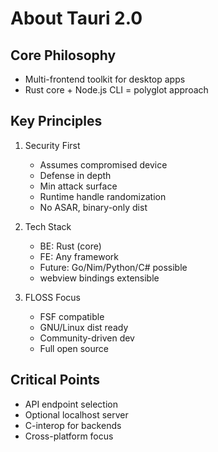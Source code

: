 # About Tauri 2.0

## Core Philosophy
- Multi-frontend toolkit for desktop apps
- Rust core + Node.js CLI = polyglot approach

## Key Principles
1. Security First
   - Assumes compromised device
   - Defense in depth
   - Min attack surface
   - Runtime handle randomization
   - No ASAR, binary-only dist

2. Tech Stack
   - BE: Rust (core)
   - FE: Any framework
   - Future: Go/Nim/Python/C# possible
   - webview bindings extensible

3. FLOSS Focus
   - FSF compatible
   - GNU/Linux dist ready
   - Community-driven dev
   - Full open source

## Critical Points
- API endpoint selection
- Optional localhost server
- C-interop for backends
- Cross-platform focus